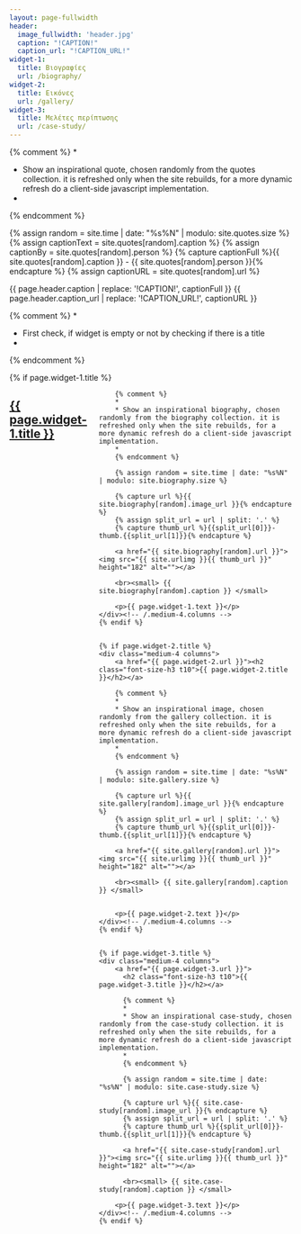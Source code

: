 ```yaml
---
layout: page-fullwidth
header:
  image_fullwidth: 'header.jpg'
  caption: "!CAPTION!"
  caption_url: "!CAPTION_URL!"
widget-1:
  title: Βιογραφίες
  url: /biography/
widget-2:
  title: Εικόνες
  url: /gallery/
widget-3:
  title: Μελέτες περίπτωσης
  url: /case-study/
---
```



{% comment %}
*
* Show an inspirational quote, chosen randomly from the quotes collection. it is refreshed only when the site rebuilds, for a more dynamic refresh do a client-side javascript implementation.
*
{% endcomment %}

{% assign random = site.time | date: "%s%N" | modulo: site.quotes.size %}
{% assign captionText = site.quotes[random].caption %}
{% assign captionBy = site.quotes[random].person %}
{% capture captionFull %}{{ site.quotes[random].caption }} - {{ site.quotes[random].person }}{% endcapture %}
{% assign captionURL = site.quotes[random].url %}

{{ page.header.caption | replace: '!CAPTION!', captionFull }}
{{ page.header.caption_url | replace: '!CAPTION_URL!', captionURL }}


{% comment %}
*
* First check, if widget is empty or not by checking if there is a title
*
{% endcomment %}
<div class="row t60">
    {% if page.widget-1.title %}
    <div class="medium-4 columns">
        <a href="{{ page.widget-1.url }}"><h2 class="font-size-h3 t10">{{ page.widget-1.title }}</h2></a>

        {% comment %}
        *
        * Show an inspirational biography, chosen randomly from the biography collection. it is refreshed only when the site rebuilds, for a more dynamic refresh do a client-side javascript implementation.
        *
        {% endcomment %}

        {% assign random = site.time | date: "%s%N" | modulo: site.biography.size %}

        {% capture url %}{{ site.biography[random].image_url }}{% endcapture %}
        {% assign split_url = url | split: '.' %}
        {% capture thumb_url %}{{split_url[0]}}-thumb.{{split_url[1]}}{% endcapture %}

        <a href="{{ site.biography[random].url }}"><img src="{{ site.urlimg }}{{ thumb_url }}" height="182" alt=""></a>

        <br><small> {{ site.biography[random].caption }} </small>

        <p>{{ page.widget-1.text }}</p>
    </div><!-- /.medium-4.columns -->
    {% endif %}


    {% if page.widget-2.title %}
    <div class="medium-4 columns">
        <a href="{{ page.widget-2.url }}"><h2 class="font-size-h3 t10">{{ page.widget-2.title }}</h2></a>

        {% comment %}
        *
        * Show an inspirational image, chosen randomly from the gallery collection. it is refreshed only when the site rebuilds, for a more dynamic refresh do a client-side javascript implementation.
        *
        {% endcomment %}

        {% assign random = site.time | date: "%s%N" | modulo: site.gallery.size %}

        {% capture url %}{{ site.gallery[random].image_url }}{% endcapture %}
        {% assign split_url = url | split: '.' %}
        {% capture thumb_url %}{{split_url[0]}}-thumb.{{split_url[1]}}{% endcapture %}

        <a href="{{ site.gallery[random].url }}"><img src="{{ site.urlimg }}{{ thumb_url }}" height="182" alt=""></a>

        <br><small> {{ site.gallery[random].caption }} </small>


        <p>{{ page.widget-2.text }}</p>
    </div><!-- /.medium-4.columns -->
    {% endif %}


    {% if page.widget-3.title %}
    <div class="medium-4 columns">
        <a href="{{ page.widget-3.url }}">
          <h2 class="font-size-h3 t10">{{ page.widget-3.title }}</h2></a>

          {% comment %}
          *
          * Show an inspirational case-study, chosen randomly from the case-study collection. it is refreshed only when the site rebuilds, for a more dynamic refresh do a client-side javascript implementation.
          *
          {% endcomment %}

          {% assign random = site.time | date: "%s%N" | modulo: site.case-study.size %}

          {% capture url %}{{ site.case-study[random].image_url }}{% endcapture %}
          {% assign split_url = url | split: '.' %}
          {% capture thumb_url %}{{split_url[0]}}-thumb.{{split_url[1]}}{% endcapture %}

          <a href="{{ site.case-study[random].url }}"><img src="{{ site.urlimg }}{{ thumb_url }}" height="182" alt=""></a>

          <br><small> {{ site.case-study[random].caption }} </small>

        <p>{{ page.widget-3.text }}</p>
    </div><!-- /.medium-4.columns -->
    {% endif %}
</div><!-- /.row -->
